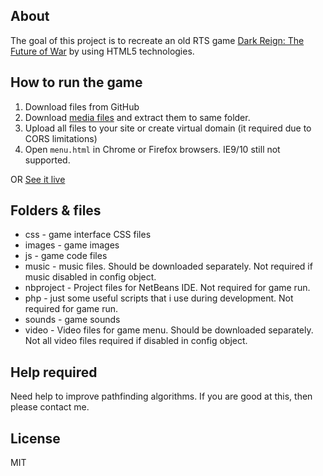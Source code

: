## About

The goal of this project is to recreate an old RTS game [Dark Reign: The Future of War](http://en.wikipedia.org/wiki/Dark_Reign:_The_Future_of_War) by using HTML5 technologies.

## How to run the game

1. Download files from GitHub
2. Download [media files](http://qmegas.info/dark-reign-html5/media.rar) and extract them to same folder.
3. Upload all files to your site or create virtual domain (it required due to CORS limitations)
4. Open `menu.html` in Chrome or Firefox browsers. IE9/10 still not supported.

OR [See it live](http://qmegas.info/dark-reign-html5/)

## Folders & files

* css - game interface CSS files
* images - game images
* js - game code files
* music - music files. Should be downloaded separately. Not required if music disabled in config object.
* nbproject - Project files for NetBeans IDE. Not required for game run.
* php - just some useful scripts that i use during development. Not required for game run.
* sounds - game sounds
* video - Video files for game menu. Should be downloaded separately. Not all video files required if disabled in config object.

## Help required
Need help to improve pathfinding algorithms. If you are good at this, then please contact me.

## License
MIT
